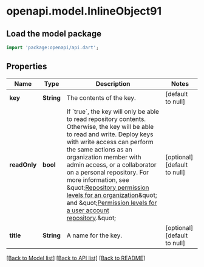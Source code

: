 # openapi.model.InlineObject91

## Load the model package
```dart
import 'package:openapi/api.dart';
```

## Properties
Name | Type | Description | Notes
------------ | ------------- | ------------- | -------------
**key** | **String** | The contents of the key. | [default to null]
**readOnly** | **bool** | If &#x60;true&#x60;, the key will only be able to read repository contents. Otherwise, the key will be able to read and write.      Deploy keys with write access can perform the same actions as an organization member with admin access, or a collaborator on a personal repository. For more information, see \&quot;[Repository permission levels for an organization](https://help.github.com/articles/repository-permission-levels-for-an-organization/)\&quot; and \&quot;[Permission levels for a user account repository](https://help.github.com/articles/permission-levels-for-a-user-account-repository/).\&quot; | [optional] [default to null]
**title** | **String** | A name for the key. | [optional] [default to null]

[[Back to Model list]](../README.md#documentation-for-models) [[Back to API list]](../README.md#documentation-for-api-endpoints) [[Back to README]](../README.md)


